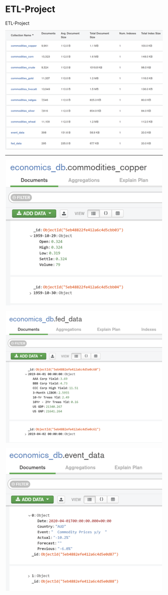 # ETL-Project
ETL-Project





<p align="center">
  <img src="https://github.com/gfisherjr/ETL-Project/blob/master/starter_files/Final_Combined/Screenshots/MongoDB_economics_db.PNG" alt="drawing" width="700"/>
</p>
<hr>
<p align="center">
  <img src="https://github.com/gfisherjr/ETL-Project/blob/master/starter_files/Final_Combined/Screenshots/economics_db.commodities_copper.PNG" alt="drawing" width="500"/>
</p>

<p align="center">
  <img src="https://github.com/gfisherjr/ETL-Project/blob/master/starter_files/Final_Combined/Screenshots/economics_db.fed_data.PNG" alt="drawing" width="500"/>
</p>

<p align="center">
  <img src="https://github.com/gfisherjr/ETL-Project/blob/master/starter_files/Final_Combined/Screenshots/economics_db.event_data.PNG" alt="drawing" width="500"/>
</p>
